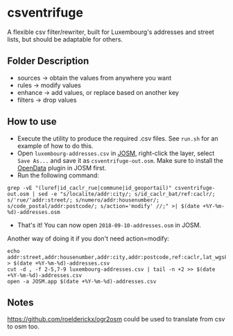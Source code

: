 # csventrifuge

A flexible csv filter/rewriter, built for Luxembourg's addresses and street lists, but should be adaptable for others.

## Folder Description

- sources -> obtain the values from anywhere you want
- rules -> modify values
- enhance -> add values, or replace based on another key
- filters -> drop values

## How to use

- Execute the utility to produce the required .csv files. See `run.sh` for an example of how to do this.
- Open `luxembourg-addresses.csv` in [JOSM](https://josm.openstreetmap.de/), right-click the layer, select `Save As...` and save it as `csventrifuge-out.osm`. Make sure to install the [OpenData](https://wiki.openstreetmap.org/wiki/JOSM/Plugins/OpenData) plugin in JOSM first.
- Run the following command:

```shell
grep -vE "(luref|id_caclr_rue|commune|id_geoportail)" csventrifuge-out.osm | sed -e "s/localite/addr:city/; s/id_caclr_bat/ref:caclr/; s/'rue/'addr:street/; s/numero/addr:housenumber/; s/code_postal/addr:postcode/; s/action='modify' //;" >| $(date +%Y-%m-%d)-addresses.osm
```

- That's it! You can now open `2018-09-10-addresses.osm` in JOSM.

Another way of doing it if you don't need action=modify:

```shell
echo addr:street,addr:housenumber,addr:city,addr:postcode,ref:caclr,lat_wgs84,lon_wgs84,commune > $(date +%Y-%m-%d)-addresses.csv
cut -d , -f 2-5,7-9 luxembourg-addresses.csv | tail -n +2 >> $(date +%Y-%m-%d)-addresses.csv
open -a JOSM.app $(date +%Y-%m-%d)-addresses.csv
```

## Notes

https://github.com/roelderickx/ogr2osm could be used to translate from csv to osm too.
